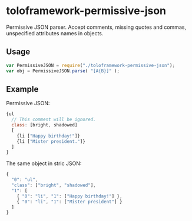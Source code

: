 # toloframework-permissive-json
Permissive JSON parser. Accept comments, missing quotes and commas, unspecified attributes names in objects.

## Usage
```js
var PermissiveJSON = require("./toloframework-permissive-json");
var obj = PermissiveJSON.parse( "[A{B}]" );
```

## Example
Permissive JSON:
```js
{ul
  // This comment will be ignored.
  class: [bright, shadowed]
  [
    {li ["Happy birthday!"]}
    {li ["Mister president."]}
  ]
}
```

The same object in stric JSON:
```js
{
  "0": "ul",
  "class": ["bright", "shadowed"],
  "1": [
    { "0": "li", "1": ["Happy birthday!"] },
    { "0": "li", "1": ["Mister president"] }
  ]
}
```
